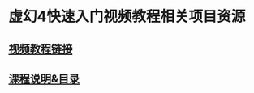 # 虚幻4快速入门视频教程相关项目资源

## [视频教程链接](http://edu.csdn.net/course/detail/1515)
## [课程说明&目录](http://blog.csdn.net/Neil3D/article/details/49070135)